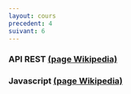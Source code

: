 ```yaml
---
layout: cours
precedent: 4
suivant: 6
---
```


### API REST [(page Wikipedia)](https://fr.wikipedia.org/wiki/Representational_state_transfer)

### Javascript [(page Wikipedia)](https://fr.wikipedia.org/wiki/JavaScript)
